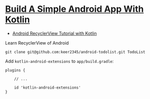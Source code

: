 # [Build A Simple Android App With Kotlin](https://youtu.be/BBWyXo-3JGQ)

- [Android RecyclerView Tutorial with Kotlin](https://www.raywenderlich.com/1560485-android-recyclerview-tutorial-with-kotlin)


Learn RecyclerView of Android

```
git clone git@github.com:keer2345/android-todolist.git TodoList
```

Add `kotlin-android-extensions` to `app/build.gradle`:
```
plugins {

    // ...

    id 'kotlin-android-extensions'
}
```
